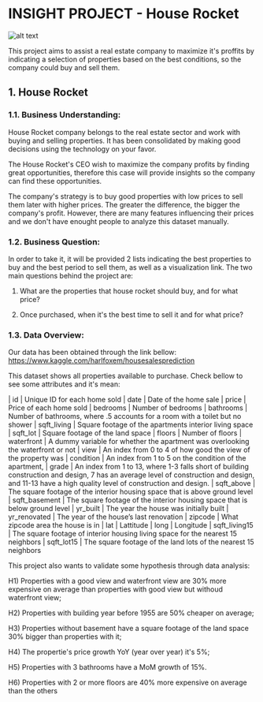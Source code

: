 # INSIGHT PROJECT - House Rocket

![alt text](https://fasthomes.org/public/img/fast/house-for-sale.jpg)

This project aims to assist a real estate company to maximize it's proffits by indicating a selection of properties based on the best conditions, so the company could buy and sell them. 

## 1. House Rocket
### 1.1. Business Understanding:

House Rocket company belongs to the real estate sector and work with buying and selling properties. It has been consolidated by making good decisions using the technology on your favor.

The House Rocket's CEO wish to maximize the company profits by finding great opportunities, therefore this case will provide insights so the company can find these opportunities. 

The company's strategy is to buy good properties with low prices to sell them later with higher prices. The greater the difference, the bigger the company's profit. However, there are many features influencing their prices and we don't have enought people to analyze this dataset manually. 

### 1.2. Business Question:
In order to take it, it will be provided 2 lists indicating the best properties to buy and the best period to sell them, as well as a visualization link. 
The two main questions behind the project are:
1) What are the properties that house rocket should buy, and for what price?

2) Once purchased, when it's the best time to sell it and for what price?

### 1.3. Data Overview:
Our data has been obtained through the link bellow:
https://www.kaggle.com/harlfoxem/housesalesprediction

This dataset shows all properties available to purchase. Check bellow to see some attributes and it's mean:

| id            | Unique ID for each home sold
| date          | Date of the home sale
| price         | Price of each home sold
| bedrooms      | Number of bedrooms
| bathrooms     | Number of bathrooms, where .5 accounts for a room with a toilet but no shower
| sqft_living   | Square footage of the apartments interior living space
| sqft_lot      | Square footage of the land space
| floors        | Number of floors
| waterfront    | A dummy variable for whether the apartment was overlooking the waterfront or not
| view          | An index from 0 to 4 of how good the view of the property was
| condition     | An index from 1 to 5 on the condition of the apartment,
| grade         | An index from 1 to 13, where 1-3 falls short of building construction and design, 7 has an average level of construction and design, and 11-13 have a high quality level of construction and design.
| sqft_above    | The square footage of the interior housing space that is above ground level
| sqft_basement | The square footage of the interior housing space that is below ground level
| yr_built      | The year the house was initially built
| yr_renovated  | The year of the house’s last renovation
| zipcode       | What zipcode area the house is in
| lat           | Lattitude
| long          | Longitude
| sqft_living15 | The square footage of interior housing living space for the nearest 15 neighbors
| sqft_lot15    | The square footage of the land lots of the nearest 15 neighbors









This project also wants to validate some hypothesis through data analysis:

H1) Properties with a good view and waterfront view are 30% more expensive on average than properties with good view but withoud waterfront view;

H2) Properties with building year before 1955 are 50% cheaper on average;

H3) Properties without basement have a square footage of the land space 30% bigger than properties with it;

H4) The propertie's price growth YoY (year over year) it's 5%;

H5) Properties with 3 bathrooms have a MoM growth of 15%.

H6) Properties with 2 or more floors are 40% more expensive on average than the others

